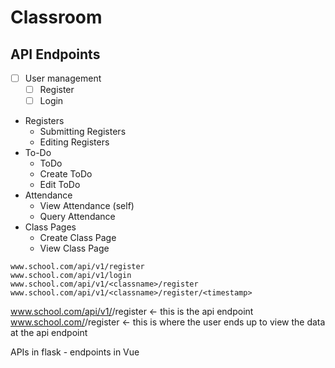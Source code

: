 # Classroom

## API Endpoints

- [ ] User management
    - [ ] Register
    - [ ] Login
* Registers
    * Submitting Registers
    * Editing Registers
* To-Do
    * ToDo
    * Create ToDo
    * Edit ToDo
* Attendance
    * View Attendance (self)
    * Query Attendance
* Class Pages
    * Create Class Page
    * View Class Page

```
www.school.com/api/v1/register
www.school.com/api/v1/login
www.school.com/api/v1/<classname>/register
www.school.com/api/v1/<classname>/register/<timestamp>
```

www.school.com/api/v1/<classname>/register <- this is the api endpoint
www.school.com/<classname>/register <- this is where the user ends up to view the data at the api endpoint

APIs in flask - endpoints in Vue